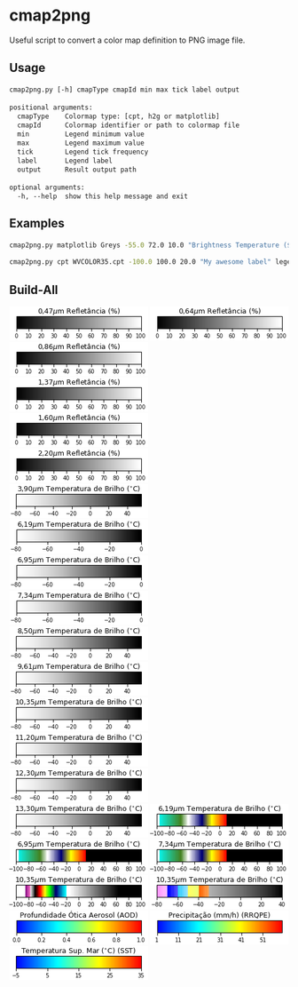 # cmap2png
Useful script to convert a color map definition to PNG image file.

## Usage
```
cmap2png.py [-h] cmapType cmapId min max tick label output

positional arguments:
  cmapType    Colormap type: [cpt, h2g or matplotlib]
  cmapId      Colormap identifier or path to colormap file
  min         Legend minimum value
  max         Legend maximum value
  tick        Legend tick frequency
  label       Legend label
  output      Result output path

optional arguments:
  -h, --help  show this help message and exit
```
 
## Examples
```bash
cmap2png.py matplotlib Greys -55.0 72.0 10.0 "Brightness Temperature ($^{\circ}$C)" legend-celsius-en.png
```
```bash
cmap2png.py cpt WVCOLOR35.cpt -100.0 100.0 20.0 "My awesome label" legend.png
```

## Build-All                                                  
![](legends/goes-ch01-ref-pt-br.png)
![](legends/goes-ch02-ref-pt-br.png)                                               
![](legends/goes-ch03-ref-pt-br.png)                                               
![](legends/goes-ch04-ref-pt-br.png)                                               
![](legends/goes-ch05-ref-pt-br.png)                                               
![](legends/goes-ch06-ref-pt-br.png)                                               
![](legends/goes-ch07-celsius-pt-br.png)                                           
![](legends/goes-ch08-celsius-pt-br.png)                                                                           
![](legends/goes-ch09-celsius-pt-br.png)                                                                          
![](legends/goes-ch10-celsius-pt-br.png)                                                                           
![](legends/goes-ch11-celsius-pt-br.png)                                           
![](legends/goes-ch12-celsius-pt-br.png)                                           
![](legends/goes-ch13-celsius-pt-br.png)                                                                                          
![](legends/goes-ch14-celsius-pt-br.png)                                    
![](legends/goes-ch15-celsius-pt-br.png)                                      
![](legends/goes-ch16-celsius-pt-br.png)
![](legends/goes-ch08-WVCOLOR35-celsius-pt-br.png) 
![](legends/goes-ch09-WVCOLOR35-celsius-pt-br.png)
![](legends/goes-ch10-WVCOLOR35-celsius-pt-br.png)
![](legends/goes-ch13-IR4AVHRR6-celsius-pt-br.png)
![](legends/goes-ch13-dsa-celsius-pt-br.png)
![](legends/goes-aod-pt-br.png)
![](legends/goes-rrqpef-pt-br.png)                                       
![](legends/goes-sstf-celsius-pt-br.png)                                                            
